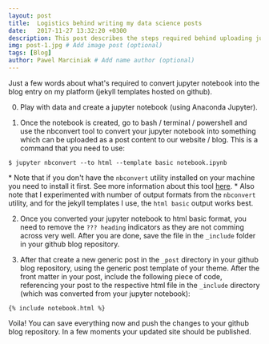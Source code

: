 ```yaml
---
layout: post
title:  Logistics behind writing my data science posts
date:   2017-11-27 13:32:20 +0300
description: This post describes the steps required behind uploading jupyter notebook to my blog. # Add post description (optional)
img: post-1.jpg # Add image post (optional)
tags: [Blog]
author: Pawel Marciniak # Add name author (optional)
---
```

Just a few words about what's required to convert jupyter notebook into the blog entry on my platform (jekyll templates hosted on github).

0. Play with data and create a jupyter notebook (using Anaconda Jupyter).

1. Once the notebook is created, go to bash / terminal / powershell and use the nbconvert tool to convert your jupyter notebook into something which can be uploaded as a post content to our website / blog. This is a command that you need to use:

```shell
$ jupyter nbconvert --to html --template basic notebook.ipynb
```
\* Note that if you don't have the `nbconvert` utility installed on your machine you need to install it first. See more information about this tool [here][nbconvert].
\* Also note that I experimented with number of output formats from the `nbconvert` utility, and for the jekyll templates I use, the `html basic` output works best.

2. Once you converted your jupyter notebook to html basic format, you need to remove the `??? heading` indicators as they are not comming across very well. After you are done, save the file in the `_include` folder in your github blog repository.

3. After that create a new generic post in the `_post` directory in your github blog repository, using the generic post template of your theme. After the front matter in your post, include the following piece of code, referencing your post to the respective html file in the `_include` directory (which was converted from your jupyter notebook):

```
{% include notebook.html %}
```

Voila! You can save everything now and push the changes to your github blog repository. In a few moments your updated site should be published.

[nbconvert]: http://nbconvert.readthedocs.io/en/latest/usage.html#convert-html
